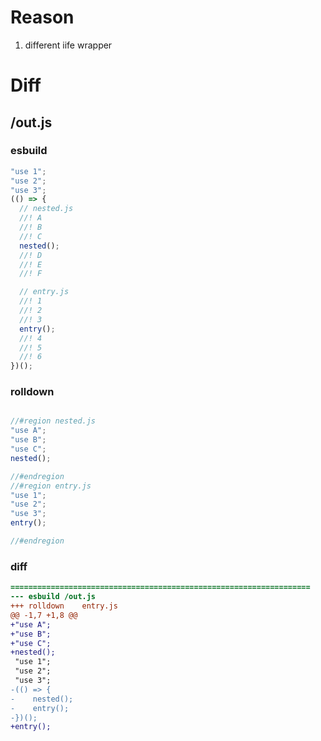 # Reason
1. different iife wrapper
# Diff
## /out.js
### esbuild
```js
"use 1";
"use 2";
"use 3";
(() => {
  // nested.js
  //! A
  //! B
  //! C
  nested();
  //! D
  //! E
  //! F

  // entry.js
  //! 1
  //! 2
  //! 3
  entry();
  //! 4
  //! 5
  //! 6
})();
```
### rolldown
```js

//#region nested.js
"use A";
"use B";
"use C";
nested();

//#endregion
//#region entry.js
"use 1";
"use 2";
"use 3";
entry();

//#endregion

```
### diff
```diff
===================================================================
--- esbuild	/out.js
+++ rolldown	entry.js
@@ -1,7 +1,8 @@
+"use A";
+"use B";
+"use C";
+nested();
 "use 1";
 "use 2";
 "use 3";
-(() => {
-    nested();
-    entry();
-})();
+entry();

```
